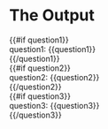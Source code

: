 # The Output

{{#if question1}}  
question1: {{question1}}  
{{/question1}}  
{{#if question2}}  
question2: {{question2}}  
{{/question2}}  
{{#if question3}}  
question3: {{question3}}  
{{/question3}}  
